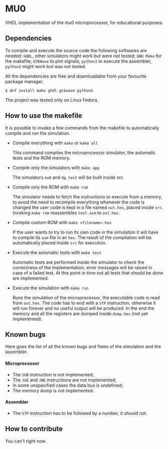 # MU0

VHDL implementation of the mu0 microprocessor, for educational purposes.

## Dependencies

To compile and execute the source code the following softwares are needed: `GHDL`, other simulators might work but were not tested; `GNU Make` for the makefile; `GTKWave` to plot signals; `python3` to execute the assembler, `python2` might work but was not tested.

All the dependencies are free and downloadable from your favourite package manager.

`$ dnf install make ghdl gtkwave python3`

The project was tested only on Linux Fedora.

## How to use the makefile

It is possible to invoke a few commands from the makefile to automatically compile and run the simulation.

- Compile everything with `make` or `make all`

  This command compiles the microprocessor simulator, the automatic tests and the ROM memory.

- Compile only the simulators with `make app`

  The simulators `mu0` and `dp_test` will be built inside src.

- Compile only the ROM with `make rom`

  The simulator needs to fetch the instructions to execute from a memory, to avoid the need to recompile everything whenever the code is changed the user code is kept in a file named `out.hex`, placed inside `src`. Invoking `make rom` reassembles `test.asm` to `out.hex`.

- Compile custom ROM with `make <filename>.hex`

  If the user wants to try to run its own code in the simulation it will have to compile its `asm` file in an `hex`. The result of the compilation will be automatically placed inside `src` for execution.

- Execute the automatic tests with `make test`

  Automatic tests are performed inside the simulator to check the correctness of the implementation, error messages will be raised in case of a failed test. At this point in time not all tests that should be done are implemented.

- Execute the simulation with `make run`

  Runs the simulation of the microprocessor, the executable code is read from `out.hex`. The code has to end with a `STP` instruction, otherwise it will run forever and no useful output will be produced. In the end the memory and all the registers are dumped inside `dump.hex` (not yet implemented).

## Known bugs

Here goes the list of all the known bugs and flaws of the simulation and the assembler.

#### Microprocessor

- The `SUB` instruction is not implemented;
- The `JGE` and `JNE` instructions are not implemented;
- In some unspecified cases the data bus is undefined;
- The memory dump is not implemented.

#### Assembler

- The `STP` instruction has to be followed by a number, it should not.

## How to contribute

You can't right now.
